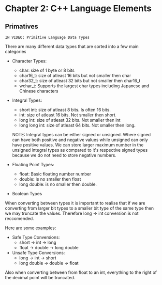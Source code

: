 # Chapter 2: C++ Language Elements

## Primatives
    IN VIDEO: Primitive Language Data Types
There are many different data types that are sorted into a few main categories

* Character Types:
    * char: size of 1 byte or 8 bits
    * char16_t: size of atleast 16 bits but not smaller then char
    * char32_t: size of atleast 32 bits but not smaller then char16_t
    * wchar_t: Supports the largest char types including Japanese and Chinese characters

* Integral Types:
    * short int: size of atleast 8 bits. Is often 16 bits.
    * int: size of atleast 16 bits. Not smaller then short.
    * long int: size of atleast 32 bits. Not smaller then int
    * long long int: size of atleast 64 bits. Not smaller then long.

    NOTE: Integral types can be either signed or unsigned. Where signed can have both positive and negative values while unsigned can only have positive values. We can store larger maximum number in the unsigned integral types as compared to it's respective signed types because we do not need to store negative numbers. 

* Floating Point Types:
    * float: Basic floating number number
    * double: Is no smaller then float
    * long double: is no smaller then double.

* Boolean Types

<!-- -->

When converting between types it is important to realise that if we are converting from larger bit types to a smaller bit type of the same type then we may truncate the values. Therefore long -> int conversion is not reccomended.

Here are some examples: 
* Safe Type Conversions:
    * short -> int -> long
    * float -> double -> long double
* Unsafe Type Conversions:
    * long -> int -> short
    * long double -> double -> float

<!-- -->

Also when converting between from float to an int, everything to the right of the decimal point will be truncated.
